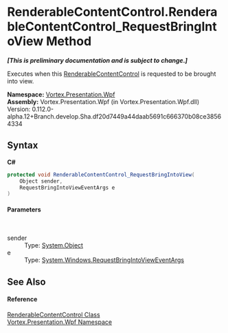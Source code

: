# RenderableContentControl.RenderableContentControl_RequestBringIntoView Method 
 _**\[This is preliminary documentation and is subject to change.\]**_

Executes when this <a href="T_Vortex_Presentation_Wpf_RenderableContentControl.md">RenderableContentControl</a> is requested to be brought into view.

**Namespace:**&nbsp;<a href="N_Vortex_Presentation_Wpf.md">Vortex.Presentation.Wpf</a><br />**Assembly:**&nbsp;Vortex.Presentation.Wpf (in Vortex.Presentation.Wpf.dll) Version: 0.112.0-alpha.12+Branch.develop.Sha.df20d7449a44daab5691c666370b08ce38564334

## Syntax

**C#**<br />
``` C#
protected void RenderableContentControl_RequestBringIntoView(
	Object sender,
	RequestBringIntoViewEventArgs e
)
```


#### Parameters
&nbsp;<dl><dt>sender</dt><dd>Type: <a href="https://docs.microsoft.com/dotnet/api/system.object" target="_blank">System.Object</a><br /></dd><dt>e</dt><dd>Type: <a href="https://docs.microsoft.com/dotnet/api/system.windows.requestbringintovieweventargs" target="_blank">System.Windows.RequestBringIntoViewEventArgs</a><br /></dd></dl>

## See Also


#### Reference
<a href="T_Vortex_Presentation_Wpf_RenderableContentControl.md">RenderableContentControl Class</a><br /><a href="N_Vortex_Presentation_Wpf.md">Vortex.Presentation.Wpf Namespace</a><br />
